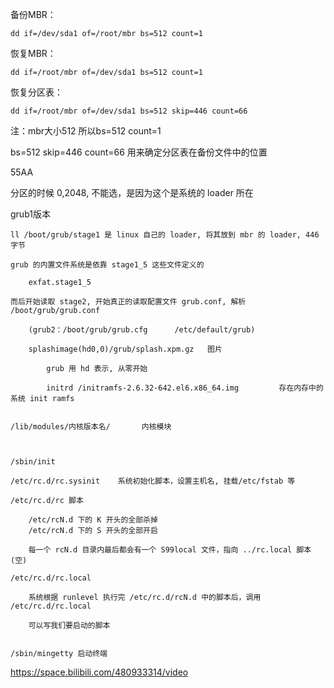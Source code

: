 备份MBR：

    dd if=/dev/sda1 of=/root/mbr bs=512 count=1

恢复MBR：

    dd if=/root/mbr of=/dev/sda1 bs=512 count=1

恢复分区表：

    dd if=/root/mbr of=/dev/sda1 bs=512 skip=446 count=66

注：mbr大小512 所以bs=512 count=1

bs=512 skip=446 count=66 用来确定分区表在备份文件中的位置


55AA



分区的时候 0,2048, 不能选，是因为这个是系统的 loader 所在


grub1版本

    ll /boot/grub/stage1 是 linux 自己的 loader, 将其放到 mbr 的 loader, 446字节

    grub 的内置文件系统是依靠 stage1_5 这些文件定义的

        exfat.stage1_5

    而后开始读取 stage2, 开始真正的读取配置文件 grub.conf, 解析 /boot/grub/grub.conf

        (grub2：/boot/grub/grub.cfg      /etc/default/grub)

        splashimage(hd0,0)/grub/splash.xpm.gz   图片
            
            grub 用 hd 表示, 从零开始

            initrd /initramfs-2.6.32-642.el6.x86_64.img         存在内存中的系统 init ramfs


    /lib/modules/内核版本名/       内核模块



    /sbin/init

    /etc/rc.d/rc.sysinit    系统初始化脚本，设置主机名, 挂载/etc/fstab 等

    /etc/rc.d/rc 脚本

        /etc/rcN.d 下的 K 开头的全部杀掉
        /etc/rcN.d 下的 S 开头的全部开启

        每一个 rcN.d 目录内最后都会有一个 S99local 文件，指向 ../rc.local 脚本(空)

    /etc/rc.d/rc.local

        系统根据 runlevel 执行完 /etc/rc.d/rcN.d 中的脚本后，调用 /etc/rc.d/rc.local

        可以写我们要启动的脚本


    /sbin/mingetty 启动终端




https://space.bilibili.com/480933314/video
